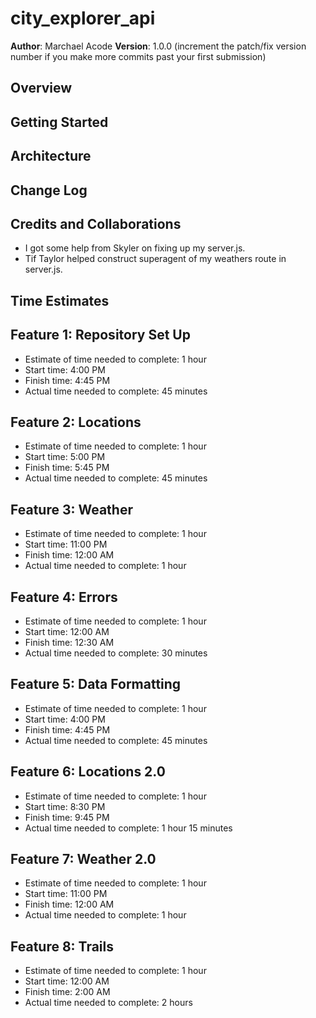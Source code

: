 # city_explorer_api

**Author**: Marchael Acode
**Version**: 1.0.0 (increment the patch/fix version number if you make more commits past your first submission)

## Overview

<!-- Provide a high level overview of what this application is and why you are building it, beyond the fact that it's an assignment for this class. (i.e. What's your problem domain?) -->

## Getting Started

<!-- What are the steps that a user must take in order to build this app on their own machine and get it running? -->

## Architecture

<!-- Provide a detailed description of the application design. What technologies (languages, libraries, etc) you're using, and any other relevant design information. -->

## Change Log

<!-- Use this area to document the iterative changes made to your application as each feature is successfully implemented. Use time stamps. Here's an examples:

01-01-2001 4:59pm - Application now has a fully-functional express server, with a GET route for the location resource. -->

## Credits and Collaborations
<!-- Give credit (and a link) to other people or resources that helped you build this application. -->
- I got some help from Skyler on fixing up my server.js.
- Tif Taylor helped construct superagent of my weathers route in server.js.

## Time Estimates

## Feature 1: Repository Set Up

- Estimate of time needed to complete: 1 hour
- Start time: 4:00 PM
- Finish time: 4:45 PM
- Actual time needed to complete: 45 minutes

## Feature 2: Locations

- Estimate of time needed to complete: 1 hour
- Start time: 5:00 PM
- Finish time: 5:45 PM
- Actual time needed to complete: 45 minutes

## Feature 3: Weather

- Estimate of time needed to complete: 1 hour
- Start time: 11:00 PM
- Finish time: 12:00 AM
- Actual time needed to complete: 1 hour

## Feature 4: Errors

- Estimate of time needed to complete: 1 hour
- Start time: 12:00 AM
- Finish time: 12:30 AM
- Actual time needed to complete: 30 minutes

## Feature 5: Data Formatting

- Estimate of time needed to complete: 1 hour
- Start time: 4:00 PM
- Finish time: 4:45 PM
- Actual time needed to complete: 45 minutes

## Feature 6: Locations 2.0

- Estimate of time needed to complete: 1 hour
- Start time: 8:30 PM
- Finish time: 9:45 PM
- Actual time needed to complete: 1 hour 15 minutes

## Feature 7: Weather 2.0

- Estimate of time needed to complete: 1 hour
- Start time: 11:00 PM
- Finish time: 12:00 AM
- Actual time needed to complete: 1 hour

## Feature 8: Trails

- Estimate of time needed to complete: 1 hour
- Start time: 12:00 AM
- Finish time: 2:00 AM
- Actual time needed to complete: 2 hours
